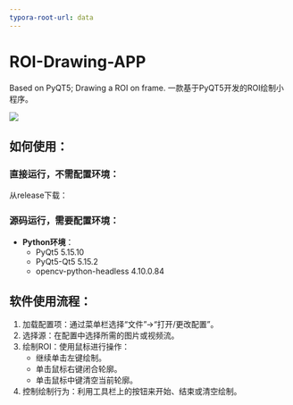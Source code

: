 ```yaml
---
typora-root-url: data
---
```


# ROI-Drawing-APP
Based on PyQT5; Drawing a ROI on frame. 一款基于PyQT5开发的ROI绘制小程序。

![](/draw_roi.gif)

## 如何使用：

### 直接运行，不需配置环境：

从release下载：

### 源码运行，需要配置环境：

- **Python环境**：
  - PyQt5                     5.15.10
  - PyQt5-Qt5                 5.15.2
  - opencv-python-headless    4.10.0.84

## 软件使用流程：

1. 加载配置项：通过菜单栏选择“文件”->“打开/更改配置”。 
2. 选择源：在配置中选择所需的图片或视频流。 
3. 绘制ROI：使用鼠标进行操作： 
   - 继续单击左键绘制。 
   - 单击鼠标右键闭合轮廓。 
   - 单击鼠标中键清空当前轮廓。 
4. 控制绘制行为：利用工具栏上的按钮来开始、结束或清空绘制。 